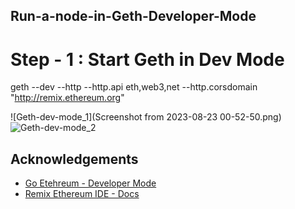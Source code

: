 ## Run-a-node-in-Geth-Developer-Mode
# Step - 1 : Start Geth in Dev Mode

geth --dev --http --http.api eth,web3,net --http.corsdomain "http://remix.ethereum.org"

![Geth-dev-mode_1](Screenshot from 2023-08-23 00-52-50.png)
![Geth-dev-mode_2]()
## Acknowledgements
* [Go Etehreum - Developer Mode](https://geth.ethereum.org/docs/developers/dapp-developer/dev-mode)
* [Remix Ethereum IDE - Docs](https://remix-ide.readthedocs.io/en/latest/run.html#more-about-external-http-provider)
